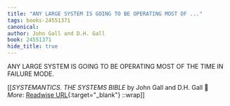 ```yaml
---
title: "ANY LARGE SYSTEM IS GOING TO BE OPERATING MOST OF ..."
tags: books-24551371
canonical: 
author: John Gall and D.H. Gall
book: 24551371
hide_title: true
---
```


ANY LARGE SYSTEM IS GOING TO BE OPERATING MOST OF THE TIME IN FAILURE MODE.


[[<cite>_SYSTEMANTICS. THE SYSTEMS BIBLE_</cite> by John Gall and D.H. Gall 📕<br>
_More_: [Readwise URL](https://readwise.io/open/478842513){:target="_blank"}
::wrap]]